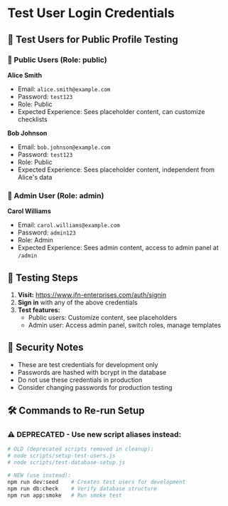 # Test User Login Credentials

## 📧 Test Users for Public Profile Testing

### 👤 Public Users (Role: public)

**Alice Smith**

- Email: `alice.smith@example.com`
- Password: `test123`
- Role: Public
- Expected Experience: Sees placeholder content, can customize checklists

**Bob Johnson**

- Email: `bob.johnson@example.com`
- Password: `test123`
- Role: Public
- Expected Experience: Sees placeholder content, independent from Alice's data

### 👑 Admin User (Role: admin)

**Carol Williams**

- Email: `carol.williams@example.com`
- Password: `admin123`
- Role: Admin
- Expected Experience: Sees admin content, access to admin panel at `/admin`

## 🧪 Testing Steps

1. **Visit:** https://www.jfn-enterprises.com/auth/signin
2. **Sign in** with any of the above credentials
3. **Test features:**
   - Public users: Customize content, see placeholders
   - Admin user: Access admin panel, switch roles, manage templates

## 🔐 Security Notes

- These are test credentials for development only
- Passwords are hashed with bcrypt in the database
- Do not use these credentials in production
- Consider changing passwords for production testing

## 🛠️ Commands to Re-run Setup

### ⚠️ DEPRECATED - Use new script aliases instead:

```bash
# OLD (deprecated scripts removed in cleanup):
# node scripts/setup-test-users.js
# node scripts/test-database-setup.js

# NEW (use instead):
npm run dev:seed    # Creates test users for development
npm run db:check    # Verify database structure
npm run app:smoke   # Run smoke test
```
